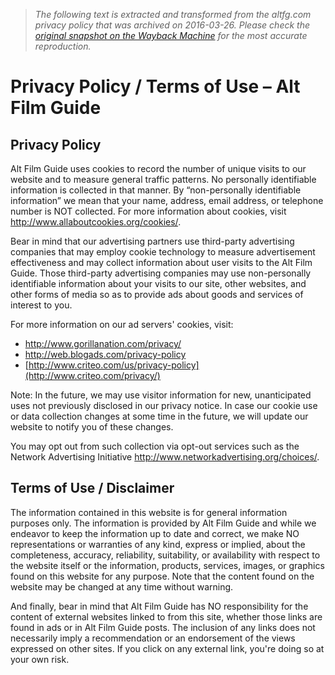 > *The following text is extracted and transformed from the altfg.com privacy policy that was archived on 2016-03-26. Please check the [original snapshot on the Wayback Machine](https://web.archive.org/web/20160326074654id_/http%3A//www.altfg.com/film/alt-film-guide-privacy-policy) for the most accurate reproduction.*

# Privacy Policy / Terms of Use – Alt Film Guide

## Privacy Policy

Alt Film Guide uses cookies to record the number of unique visits to our website and to measure general traffic patterns. No personally identifiable information is collected in that manner. By “non-personally identifiable information” we mean that your name, address, email address, or telephone number is NOT collected. For more information about cookies, visit <http://www.allaboutcookies.org/cookies/>.

Bear in mind that our advertising partners use third-party advertising companies that may employ cookie technology to measure advertisement effectiveness and may collect information about user visits to the Alt Film Guide. Those third-party advertising companies may use non-personally identifiable information about your visits to our site, other websites, and other forms of media so as to provide ads about goods and services of interest to you.

For more information on our ad servers' cookies, visit:

  * <http://www.gorillanation.com/privacy/>
  * <http://web.blogads.com/privacy-policy>
  * [http://www.criteo.com/us/privacy-policy](http://www.criteo.com/privacy/)



Note: In the future, we may use visitor information for new, unanticipated uses not previously disclosed in our privacy notice. In case our cookie use or data collection changes at some time in the future, we will update our website to notify you of these changes.

You may opt out from such collection via opt-out services such as the Network Advertising Initiative <http://www.networkadvertising.org/choices/>.

## Terms of Use / Disclaimer

The information contained in this website is for general information purposes only. The information is provided by Alt Film Guide and while we endeavor to keep the information up to date and correct, we make NO representations or warranties of any kind, express or implied, about the completeness, accuracy, reliability, suitability, or availability with respect to the website itself or the information, products, services, images, or graphics found on this website for any purpose. Note that the content found on the website may be changed at any time without warning.

And finally, bear in mind that Alt Film Guide has NO responsibility for the content of external websites linked to from this site, whether those links are found in ads or in Alt Film Guide posts. The inclusion of any links does not necessarily imply a recommendation or an endorsement of the views expressed on other sites. If you click on any external link, you're doing so at your own risk.
